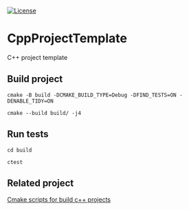 [![License][license-image]][license-url]

# CppProjectTemplate
C++ project template

## Build project
`cmake -B build -DCMAKE_BUILD_TYPE=Debug -DFIND_TESTS=ON -DENABLE_TIDY=ON`

`cmake --build build/ -j4`

## Run tests
`cd build`

`ctest`

## Related project
[Cmake scripts for build c++ projects](https://github.com/nicledomaS/cmake/blob/master/README.md)

[license-image]: https://img.shields.io/badge/License-Apache%202.0-blue.svg
[license-url]: LICENSE
